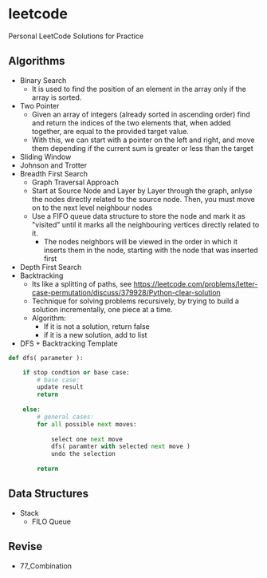 # leetcode
Personal LeetCode Solutions for Practice

## Algorithms

- Binary Search
  - It is used to find the position of an element in the array only if the array is sorted.
- Two Pointer
  - Given an array of integers (already sorted in ascending order) find and return the indices of the two elements that, when added together, are equal to the provided target value.
  - With this, we can start with a pointer on the left and right, and move them depending if the current sum is greater or less than the target 
- Sliding Window
- Johnson and Trotter
- Breadth First Search
  - Graph Traversal Approach
  - Start at Source Node and Layer by Layer through the graph, anlyse the nodes directly related to the source node. Then, you must move on to the next level neighbour nodes
  - Use a FIFO queue data structure to store the node and mark it as "visited" until it marks all the neighbouring vertices directly related to it.
    - The nodes neighbors will be viewed in the order in which it inserts them in the node, starting with the node that was inserted first
- Depth First Search
- Backtracking
  - Its like a splitting of paths, see https://leetcode.com/problems/letter-case-permutation/discuss/379928/Python-clear-solution
  - Technique for solving problems recursively, by trying to build a solution incrementally, one piece at a time.
  - Algorithm:
    - If it is not a solution, return false
    - if it is a new solution, add to list
- DFS + Backtracking Template
```python
def dfs( parameter ):

	if stop condtion or base case:
		# base case:
		update result
	    return
	
	else:
		# general cases:
		for all possible next moves:
		
		    select one next move
			dfs( paramter with selected next move )
			undo the selection
	
		return

```


## Data Structures

- Stack
  - FILO Queue
  
## Revise

- 77_Combination